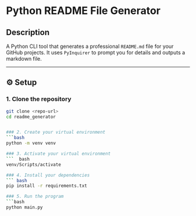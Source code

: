 # Python README File Generator

## Description
A Python CLI tool that generates a professional `README.md` file for your GitHub projects. It uses `PyInquirer` to prompt you for details and outputs a markdown file.

---

## ⚙️ Setup

### 1. Clone the repository
```bash
git clone <repo-url>
cd readme_generator


### 2. Create your virtual environment
```bash
python -m venv venv

### 3. Activate your virtual environment
```  bash 
venv/Scripts/activate

### 4. Install your dependencies
``` bash 
pip install -r requirements.txt

### 5. Run the program 
```bash 
python main.py
